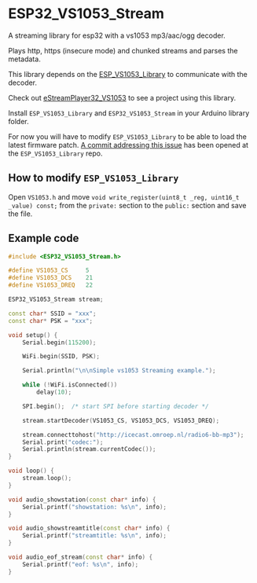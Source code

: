 # ESP32_VS1053_Stream

A streaming library for esp32 with a vs1053 mp3/aac/ogg decoder.

Plays http, https (insecure mode) and chunked streams and parses the metadata.

This library depends on the [ESP_VS1053_Library](https://github.com/baldram/ESP_VS1053_Library) to communicate with the decoder.

Check out [eStreamPlayer32_VS1053](https://github.com/CelliesProjects/eStreamPlayer32_VS1053) to see a project using this library.

Install `ESP_VS1053_Library` and `ESP32_VS1053_Stream` in your Arduino library folder.

For now you will have to modify `ESP_VS1053_Library` to be able to load the latest firmware patch. [A commit addressing this issue](https://github.com/baldram/ESP_VS1053_Library/pull/65) has been opened at the `ESP_VS1053_Library` repo.

## How to modify `ESP_VS1053_Library`

Open `VS1053.h` and move `void write_register(uint8_t _reg, uint16_t _value) const;` from the `private:` section to the `public:` section and save the file.

## Example code

```c++
#include <ESP32_VS1053_Stream.h>

#define VS1053_CS     5
#define VS1053_DCS    21
#define VS1053_DREQ   22

ESP32_VS1053_Stream stream;

const char* SSID = "xxx";
const char* PSK = "xxx";

void setup() {
    Serial.begin(115200);

    WiFi.begin(SSID, PSK);

    Serial.println("\n\nSimple vs1053 Streaming example.");

    while (!WiFi.isConnected())
        delay(10);

    SPI.begin();  /* start SPI before starting decoder */

    stream.startDecoder(VS1053_CS, VS1053_DCS, VS1053_DREQ);

    stream.connecttohost("http://icecast.omroep.nl/radio6-bb-mp3");
    Serial.print("codec:");
    Serial.println(stream.currentCodec());
}

void loop() {
    stream.loop();
}

void audio_showstation(const char* info) {
    Serial.printf("showstation: %s\n", info);
}

void audio_showstreamtitle(const char* info) {
    Serial.printf("streamtitle: %s\n", info);
}

void audio_eof_stream(const char* info) {
    Serial.printf("eof: %s\n", info);
}
```


